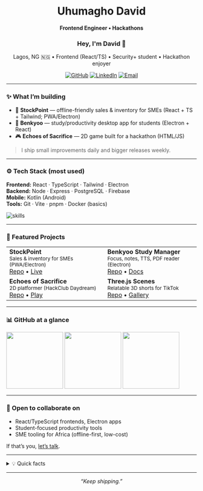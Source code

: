 <h1 align="center">Uhumagho David </h1>
<p align="center"><strong>Frontend Engineer • Hackathons</strong></p>

<h3 align="center">Hey, I'm David 👋</h3>
<p align="center">
  Lagos, NG 🇳🇬 • Frontend (React/TS) • Security+ student • Hackathon enjoyer
</p>

<p align="center">
  <a href="https://github.com/David-Pjs?tab=repositories"><img alt="GitHub" src="https://img.shields.io/badge/GitHub-@David--Pjs-181717?logo=github"></a>
  <a href="https://[www.linkedin.com/in/xxxxxxxx](http://www.linkedin.com/in/david-uhumagho-89368033a)"><img alt="LinkedIn" src="https://img.shields.io/badge/LinkedIn-Connect-0A66C2?logo=linkedin&logoColor=white"></a>
  <a href="uhumaghodavid@gmail.com"><img alt="Email" src="https://img.shields.io/badge/Email-Say%20hi!-EA4335?logo=gmail&logoColor=white"></a>
</p>

---

### ✨ What I’m building
- 🔭 **StockPoint** — offline-friendly sales & inventory for SMEs (React + TS + Tailwind; PWA/Electron)  
- 🧰 **Benkyoo** — study/productivity desktop app for students (Electron + React)  
- 🎮 **Echoes of Sacrifice** — 2D game built for a hackathon (HTML/JS)

> I ship small improvements daily and bigger releases weekly.

---

### ⚙️ Tech Stack (most used)
**Frontend:** React · TypeScript · Tailwind · Electron  
**Backend:** Node · Express · PostgreSQL · Firebase  
**Mobile:** Kotlin (Android)  
**Tools:** Git · Vite · pnpm · Docker (basics)

<p>
  <img src="https://skillicons.dev/icons?i=react,ts,tailwind,electron,html,css,js,nodejs,express,postgres,firebase,git,vite,docker" alt="skills" />
</p>

---

### 🚀 Featured Projects
<table>
  <tr>
    <td>
      <b>StockPoint</b><br/>
      <sub>Sales & inventory for SMEs (PWA/Electron)</sub><br/>
      <a href="https://github.com/David-Pjs/StockPoint">Repo</a> •
      <a href="https://your-demo-link.example">Live</a>
    </td>
    <td>
      <b>Benkyoo Study Manager</b><br/>
      <sub>Focus, notes, TTS, PDF reader (Electron)</sub><br/>
      <a href="https://github.com/David-Pjs/Benkyoo">Repo</a> •
      <a href="https://your-demo-link.example">Docs</a>
    </td>
  </tr>
  <tr>
    <td>
      <b>Echoes of Sacrifice</b><br/>
      <sub>2D platformer (HackClub Daydream)</sub><br/>
      <a href="https://github.com/David-Pjs/echoes-of-sacrifice">Repo</a> •
      <a href="https://your-playable-demo.example">Play</a>
    </td>
    <td>
      <b>Three.js Scenes</b><br/>
      <sub>Relatable 3D shorts for TikTok</sub><br/>
      <a href="https://github.com/David-Pjs/threejs-lab">Repo</a> •
      <a href="https://your-portfolio.example/3js">Gallery</a>
    </td>
  </tr>
</table>

---

### 📊 GitHub at a glance
<p>
  <img src="https://github-readme-stats.vercel.app/api?username=David-Pjs&show_icons=true&hide_title=true&rank_icon=github&theme=default" height="150" />
  <img src="https://github-readme-stats.vercel.app/api/top-langs/?username=David-Pjs&layout=compact&langs_count=8&theme=default" height="150" />
  <img src="https://streak-stats.demolab.com/?user=David-Pjs&mode=weekly" height="150" />
</p>

---

### 🤝 Open to collaborate on
- React/TypeScript frontends, Electron apps
- Student-focused productivity tools
- SME tooling for Africa (offline-first, low-cost)

If that’s you, <a href="mailto:you@example.com">let’s talk</a>.

---

<details>
<summary>💡 Quick facts</summary>

- ⚛️ I love clean, accessible UI with solid DX.  
- 🧪 Learning backend & DB fundamentals; studying for **Security+**.  
- 🎯 Goal: help Nigerian SMEs and students with practical software that works offline.  
</details>

---

<!-- Optional: contribution snake (enable via GitHub Actions later)
![snake gif](https://github.com/David-Pjs/David-Pjs/blob/output/github-contribution-grid-snake.svg)
-->

<p align="center"><i>“Keep shipping.”</i></p>
